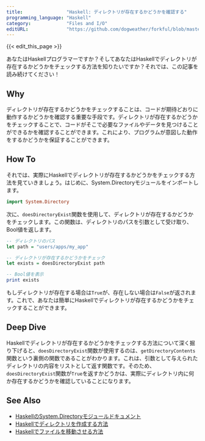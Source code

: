 ```yaml
---
title:                "Haskell: ディレクトリが存在するかどうかを確認する"
programming_language: "Haskell"
category:             "Files and I/O"
editURL:              "https://github.com/dogweather/forkful/blob/master/content/ja/haskell/checking-if-a-directory-exists.md"
---
```


{{< edit_this_page >}}

あなたはHaskellプログラマーですか？そしてあなたはHaskellでディレクトリが存在するかどうかをチェックする方法を知りたいですか？それでは、この記事を読み続けてください！

## Why 
ディレクトリが存在するかどうかをチェックすることは、コードが期待どおりに動作するかどうかを確認する重要な手段です。ディレクトリが存在するかどうかをチェックすることで、コードがそこで必要なファイルやデータを見つけることができるかを確認することができます。これにより、プログラムが意図した動作をするかどうかを保証することができます。

## How To
それでは、実際にHaskellでディレクトリが存在するかどうかをチェックする方法を見ていきましょう。はじめに、System.Directoryモジュールをインポートします。

```Haskell
import System.Directory
```

次に、`doesDirectoryExist`関数を使用して、ディレクトリが存在するかどうかをチェックします。この関数は、ディレクトリのパスを引数として受け取り、Bool値を返します。

```Haskell
-- ディレクトリのパス
let path = "users/apps/my_app"

-- ディレクトリが存在するかどうかをチェック
let exists = doesDirectoryExist path

-- Bool値を表示
print exists
```

もしディレクトリが存在する場合は`True`が、存在しない場合は`False`が返されます。これで、あなたは簡単にHaskellでディレクトリが存在するかどうかをチェックすることができます。

## Deep Dive
Haskellでディレクトリが存在するかどうかをチェックする方法について深く掘り下げると、`doesDirectoryExist`関数が使用するのは、`getDirectoryContents`関数という裏側の関数であることがわかります。これは、引数として与えられたディレクトリの内容をリストとして返す関数です。そのため、`doesDirectoryExist`関数が`True`を返すかどうかは、実際にディレクトリ内に何か存在するかどうかを確認していることになります。

## See Also
- [HaskellのSystem.Directoryモジュールドキュメント](https://hackage.haskell.org/package/directory/docs/System-Directory.html)
- [Haskellでディレクトリを作成する方法](https://www.haskell.org/hoogle/?hoogle=directory)
- [Haskellでファイルを移動させる方法](https://www.haskell.org/hoogle/?hoogle=directory)